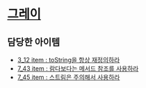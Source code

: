 # [그레이](https://github.com/kim0914)

## 담당한 아이템

- [3_12 item : toString을 항상 재정의하라](../../내용%20정리/3장/item_12)
- [7_43 item : 람다보다는 메서드 참조를 사용하라](../../내용%20정리/7장/item_43)
- [7_45 item : 스트림은 주의해서 사용하라](../../내용%20정리/7장/item_45)
